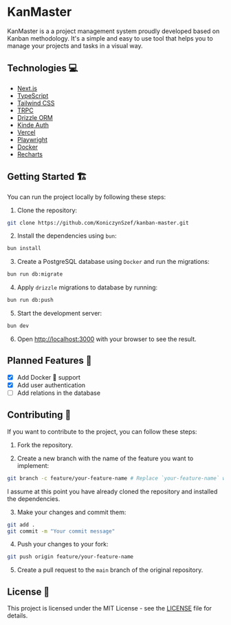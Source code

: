 # KanMaster

KanMaster is a a project management system proudly developed based on Kanban methodology. It's a simple and easy to use tool that helps you to manage your projects and tasks in a visual way.

## Technologies 💻

-   [Next.js](https://nextjs.org/)
-   [TypeScript](https://www.typescriptlang.org/)
-   [Tailwind CSS](https://tailwindcss.com/)
-   [TRPC](https://trpc.io/)
-   [Drizzle ORM](https://orm.drizzle.team/)
-   [Kinde Auth](https://kinde.com/)
-   [Vercel](https://vercel.com/)
-   [Playwright](https://playwright.dev/)
-   [Docker](https://www.docker.com/)
- [Recharts](https://recharts.org/)

## Getting Started 🏗️

You can run the project locally by following these steps:

1. Clone the repository:

```bash
git clone https://github.com/KoniczynSzef/kanban-master.git
```

2. Install the dependencies using `bun`:

```bash
bun install
```

3. Create a PostgreSQL database using `Docker` and run the migrations:

```bash
bun run db:migrate
```

4. Apply `drizzle` migrations to database by running:

```bash
bun run db:push
```

5. Start the development server:

```bash
bun dev
```

6. Open [http://localhost:3000](http://localhost:3000) with your browser to see the result.

## Planned Features 📝

-   [x] Add Docker 🐋 support
-   [x] Add user authentication
-   [ ] Add relations in the database

## Contributing 🤝

If you want to contribute to the project, you can follow these steps:

1. Fork the repository.

2. Create a new branch with the name of the feature you want to implement:

```bash
git branch -c feature/your-feature-name # Replace `your-feature-name` with the name of your feature
```

I assume at this point you have already cloned the repository and installed the dependencies.

3. Make your changes and commit them:

```bash
git add .
git commit -m "Your commit message"
```

4. Push your changes to your fork:

```bash
git push origin feature/your-feature-name
```

5. Create a pull request to the `main` branch of the original repository.

## License 📜

This project is licensed under the MIT License - see the [LICENSE](LICENSE) file for details.
